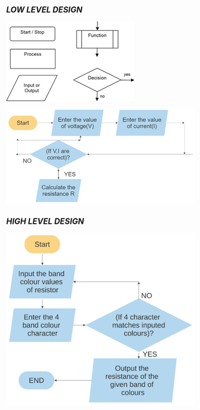 ## ***LOW LEVEL DESIGN***

![image](https://github.com/AshwinG21/Ohm-s_law/blob/40cfcc16b182ba0522d460ef95e5fcaa5dc00dd6/Design/low_level_design_1.jpg)



![image](https://github.com/AshwinG21/Ohm-s_law/blob/a1ce6c60d67fc02230ee6747f6fa4234dda7cedd/Design/LOW_LEVEL_DESIGN.jpg)


## ***HIGH LEVEL DESIGN***

![image](https://github.com/AshwinG21/Ohm-s_law/blob/c056ae447c7f43f6f10ac5b4d79223a4ad2503e9/Design/HIGH_LEVEL_DESIGN.svg)


